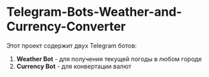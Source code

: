 # Telegram-Bots-Weather-and-Currency-Converter
Этот проект содержит двух Telegram ботов:  
1. **Weather Bot** - для получения текущей погоды в любом городе
2. **Currency Bot** - для конвертации валют
      
